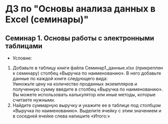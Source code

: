 # ДЗ по "Основы анализа данных в Excel (семинары)"

## Семинар 1. Основы работы с электронными таблицами

- Условие:  
1. Добавьте в таблицу книги файла Семинар1_данные.xlsx (прикреплен к семинару) столбец «Выручка по наименованию». В него добавьте данные по каждой книге следующего вида:  
Умножьте цену на количество проданных экземпляров и полученную сумму введите в столбец «Выручка по наименованию». Вы можете использовать калькулятор или иные методы, которые считаете нужными.
2. Найдите суммарную выручку и укажите ее в таблице под столбцом «Выручка по наименованию». Выделите ячейку с этим значением и в соседней ячейке слева напишите «Итого:»   
